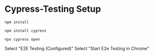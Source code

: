 # Cypress-Testing Setup
`npm install`

`npm install cypress`

`npx cypress open`

Select "E2E Testing (Configured)"
Select "Start E2e Testing in Chrome"
